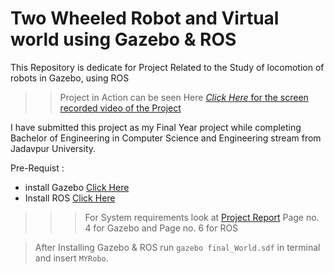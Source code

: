# Two Wheeled Robot and Virtual world using Gazebo & ROS
This Repository is dedicate for Project Related to the Study of locomotion of robots in Gazebo, using ROS

>> Project in Action can be seen Here <a href="https://drive.google.com/file/d/1Ee8cHybQEqNJ9kQgTE62AC0qKQWcC--9/view?usp=sharing"> *Click Here*  for the screen recorded video of the Project</a>


I have submitted this project as my Final Year project while completing Bachelor of Engineering in Computer Science and Engineering stream from Jadavpur University.

Pre-Requist :
* install Gazebo <a href="http://gazebosim.org/tutorials?cat=install"> Click Here </a>
* Install ROS <a href="http://wiki.ros.org/melodic/Installation"> Click Here </a>
>>> For System requirements look at <a href="https://github.com/mdsajjadansari/Final-Year-Project/blob/main/Project%20Report.pdf">Project Report</a> Page no. 4 for Gazebo and Page no. 6 for ROS

> After Installing Gazebo & ROS 
> run `gazebo final_World.sdf` in terminal
> and insert `MYRobo`.
